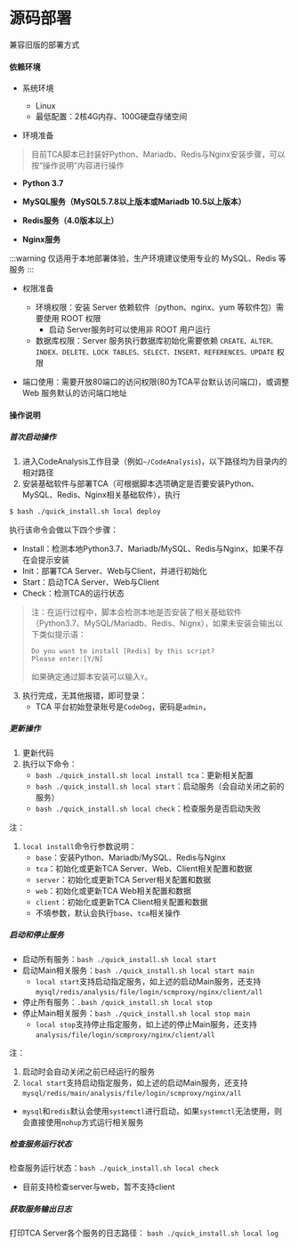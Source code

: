 # 源码部署
兼容旧版的部署方式
#### 依赖环境

- 系统环境
  - Linux
  - 最低配置：2核4G内存、100G硬盘存储空间

- 环境准备
> 目前TCA脚本已封装好Python、Mariadb、Redis与Nginx安装步骤，可以按“操作说明”内容进行操作

  - **Python 3.7**

  - **MySQL服务（MySQL5.7.8以上版本或Mariadb 10.5以上版本）**

  - **Redis服务（4.0版本以上）**

  - **Nginx服务**

  :::warning
  仅适用于本地部署体验，生产环境建议使用专业的 MySQL、Redis 等服务
  :::

- 权限准备

  - 环境权限：安装 Server 依赖软件（python、nginx、yum 等软件包）需要使用 ROOT 权限
    - 启动 Server服务时可以使用非 ROOT 用户运行
  - 数据库权限：Server 服务执行数据库初始化需要依赖 ``CREATE、ALTER、INDEX、DELETE、LOCK TABLES、SELECT、INSERT、REFERENCES、UPDATE`` 权限
- 端口使用：需要开放80端口的访问权限(80为TCA平台默认访问端口)，或调整 Web 服务默认的访问端口地址

#### 操作说明

##### 首次启动操作

1. 进入CodeAnalysis工作目录（例如``~/CodeAnalysis``)，以下路径均为目录内的相对路径
2. 安装基础软件与部署TCA（可根据脚本选项确定是否要安装Python、MySQL、Redis、Nginx相关基础软件），执行
  ```bash
  $ bash ./quick_install.sh local deploy
  ```
  执行该命令会做以下四个步骤：
  - Install：检测本地Python3.7、Mariadb/MySQL、Redis与Nginx，如果不存在会提示安装
  - Init：部署TCA Server、Web与Client，并进行初始化
  - Start：启动TCA Server、Web与Client
  - Check：检测TCA的运行状态
   
  >注：在运行过程中，脚本会检测本地是否安装了相关基础软件（Python3.7、MySQL/Mariadb、Redis、Nignx），如果未安装会输出以下类似提示语：
  >```
  >Do you want to install [Redis] by this script?
  >Please enter:[Y/N]
  >```
  >如果确定通过脚本安装可以输入`Y`。
3. 执行完成，无其他报错，即可登录：
    - TCA 平台初始登录账号是``CodeDog``，密码是``admin``，

##### 更新操作
1. 更新代码
2. 执行以下命令：
    - `bash ./quick_install.sh local install tca`：更新相关配置
    - `bash ./quick_install.sh local start`：启动服务（会自动关闭之前的服务）
    - `bash ./quick_install.sh local check`：检查服务是否启动失败

注：
1. `local install`命令行参数说明：
    - `base`：安装Python、Mariadb/MySQL、Redis与Nginx
    - `tca`：初始化或更新TCA Server、Web、Client相关配置和数据
    - `server`：初始化或更新TCA Server相关配置和数据
    - `web`：初始化或更新TCA Web相关配置和数据
    - `client`：初始化或更新TCA Client相关配置和数据
    - 不填参数，默认会执行`base`、`tca`相关操作

##### 启动和停止服务

- 启动所有服务：`bash ./quick_install.sh local start`
- 启动Main相关服务：`bash ./quick_install.sh local start main`
  - `local start`支持启动指定服务，如上述的启动Main服务，还支持`mysql/redis/analysis/file/login/scmproxy/nginx/client/all`
- 停止所有服务：`.bash /quick_install.sh local stop`
- 停止Main相关服务：`bash ./quick_install.sh local stop main`
  - `local stop`支持停止指定服务，如上述的停止Main服务，还支持`analysis/file/login/scmproxy/nginx/client/all`

注：
1. 启动时会自动关闭之前已经运行的服务
2. `local start`支持启动指定服务，如上述的启动Main服务，还支持`mysql/redis/main/analysis/file/login/scmproxy/nginx/all`
  - `mysql`和`redis`默认会使用`systemctl`进行启动，如果`systemctl`无法使用，则会直接使用`nohup`方式运行相关服务

##### 检查服务运行状态
检查服务运行状态：`bash ./quick_install.sh local check`
  - 目前支持检查server与web，暂不支持client

##### 获取服务输出日志
打印TCA Server各个服务的日志路径： `bash ./quick_install.sh local log`